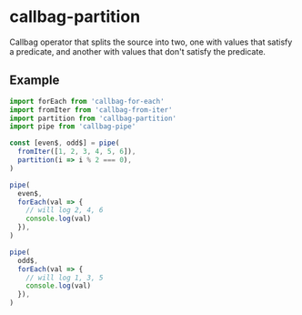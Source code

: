 # callbag-partition

Callbag operator that splits the source into two, one with values that satisfy a predicate, and another with values that don't satisfy the predicate.

## Example

```js
import forEach from 'callbag-for-each'
import fromIter from 'callbag-from-iter'
import partition from 'callbag-partition'
import pipe from 'callbag-pipe'

const [even$, odd$] = pipe(
  fromIter([1, 2, 3, 4, 5, 6]),
  partition(i => i % 2 === 0),
)

pipe(
  even$,
  forEach(val => {
    // will log 2, 4, 6
    console.log(val)
  }),
)

pipe(
  odd$,
  forEach(val => {
    // will log 1, 3, 5
    console.log(val)
  }),
)
```
